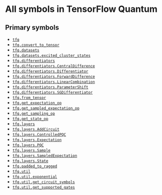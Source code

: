 # All symbols in TensorFlow Quantum

## Primary symbols
*  <a href="./tfq.md"><code>tfq</code></a>
*  <a href="./tfq/convert_to_tensor.md"><code>tfq.convert_to_tensor</code></a>
*  <a href="./tfq/datasets.md"><code>tfq.datasets</code></a>
*  <a href="./tfq/datasets/excited_cluster_states.md"><code>tfq.datasets.excited_cluster_states</code></a>
*  <a href="./tfq/differentiators.md"><code>tfq.differentiators</code></a>
*  <a href="./tfq/differentiators/CentralDifference.md"><code>tfq.differentiators.CentralDifference</code></a>
*  <a href="./tfq/differentiators/Differentiator.md"><code>tfq.differentiators.Differentiator</code></a>
*  <a href="./tfq/differentiators/ForwardDifference.md"><code>tfq.differentiators.ForwardDifference</code></a>
*  <a href="./tfq/differentiators/LinearCombination.md"><code>tfq.differentiators.LinearCombination</code></a>
*  <a href="./tfq/differentiators/ParameterShift.md"><code>tfq.differentiators.ParameterShift</code></a>
*  <a href="./tfq/differentiators/SGDifferentiator.md"><code>tfq.differentiators.SGDifferentiator</code></a>
*  <a href="./tfq/from_tensor.md"><code>tfq.from_tensor</code></a>
*  <a href="./tfq/get_expectation_op.md"><code>tfq.get_expectation_op</code></a>
*  <a href="./tfq/get_sampled_expectation_op.md"><code>tfq.get_sampled_expectation_op</code></a>
*  <a href="./tfq/get_sampling_op.md"><code>tfq.get_sampling_op</code></a>
*  <a href="./tfq/get_state_op.md"><code>tfq.get_state_op</code></a>
*  <a href="./tfq/layers.md"><code>tfq.layers</code></a>
*  <a href="./tfq/layers/AddCircuit.md"><code>tfq.layers.AddCircuit</code></a>
*  <a href="./tfq/layers/ControlledPQC.md"><code>tfq.layers.ControlledPQC</code></a>
*  <a href="./tfq/layers/Expectation.md"><code>tfq.layers.Expectation</code></a>
*  <a href="./tfq/layers/PQC.md"><code>tfq.layers.PQC</code></a>
*  <a href="./tfq/layers/Sample.md"><code>tfq.layers.Sample</code></a>
*  <a href="./tfq/layers/SampledExpectation.md"><code>tfq.layers.SampledExpectation</code></a>
*  <a href="./tfq/layers/State.md"><code>tfq.layers.State</code></a>
*  <a href="./tfq/padded_to_ragged.md"><code>tfq.padded_to_ragged</code></a>
*  <a href="./tfq/util.md"><code>tfq.util</code></a>
*  <a href="./tfq/util/exponential.md"><code>tfq.util.exponential</code></a>
*  <a href="./tfq/util/get_circuit_symbols.md"><code>tfq.util.get_circuit_symbols</code></a>
*  <a href="./tfq/util/get_supported_gates.md"><code>tfq.util.get_supported_gates</code></a>